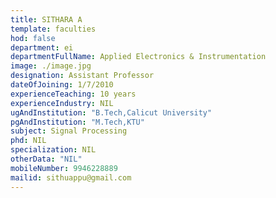 ```yaml
---
title: SITHARA A
template: faculties
hod: false
department: ei
departmentFullName: Applied Electronics & Instrumentation
image: ./image.jpg
designation: Assistant Professor
dateOfJoining: 1/7/2010
experienceTeaching: 10 years
experienceIndustry: NIL
ugAndInstitution: "B.Tech,Calicut University"
pgAndInstitution: "M.Tech,KTU"
subject: Signal Processing
phd: NIL
specialization: NIL
otherData: "NIL"
mobileNumber: 9946228889
mailid: sithuappu@gmail.com
---
```

